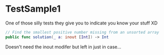 # TestSample1
One of those silly tests they give you to indicate you know your stuff XD

```Swift
// Find the smallest positive number missing from an unsorted array
public func solution(_ a: inout [Int]) -> Int
```

Doesn't need the inout modifer but left in just in case...
